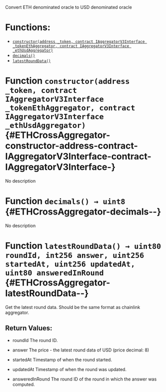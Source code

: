 Convert ETH denominated oracle to USD denominated oracle


# Functions:
- [`constructor(address _token, contract IAggregatorV3Interface _tokenEthAggregator, contract IAggregatorV3Interface _ethUsdAggregator)`](#ETHCrossAggregator-constructor-address-contract-IAggregatorV3Interface-contract-IAggregatorV3Interface-)
- [`decimals()`](#ETHCrossAggregator-decimals--)
- [`latestRoundData()`](#ETHCrossAggregator-latestRoundData--)



# Function `constructor(address _token, contract IAggregatorV3Interface _tokenEthAggregator, contract IAggregatorV3Interface _ethUsdAggregator)` {#ETHCrossAggregator-constructor-address-contract-IAggregatorV3Interface-contract-IAggregatorV3Interface-}
No description




# Function `decimals() → uint8` {#ETHCrossAggregator-decimals--}
No description




# Function `latestRoundData() → uint80 roundId, int256 answer, uint256 startedAt, uint256 updatedAt, uint80 answeredInRound` {#ETHCrossAggregator-latestRoundData--}
Get the latest round data. Should be the same format as chainlink aggregator.



## Return Values:
- roundId The round ID.

- answer The price - the latest round data of USD (price decimal: 8)

- startedAt Timestamp of when the round started.

- updatedAt Timestamp of when the round was updated.

- answeredInRound The round ID of the round in which the answer was computed.


